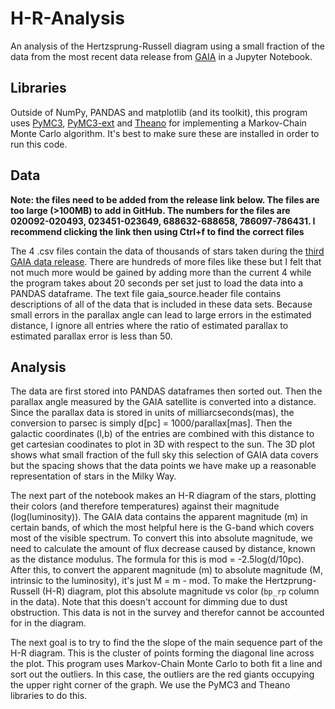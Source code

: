 # H-R-Analysis
An analysis of the Hertzsprung-Russell diagram using a small fraction of the data from the most recent data release from [GAIA](https://gea.esac.esa.int/archive/) in a Jupyter Notebook.

## Libraries
Outside of NumPy, PANDAS and matplotlib (and its toolkit), this program uses [PyMC3](https://pypi.org/project/pymc3/), [PyMC3-ext](https://pypi.org/project/pymc3-ext/) and [Theano](https://pypi.org/project/Theano/) for implementing a Markov-Chain Monte Carlo algorithm. It's best to make sure these are installed in order to run this code.

## Data
**Note: the files need to be added from the release link below. The files are too large (>100MB) to add in GitHub. The numbers for the files are 020092-020493, 023451-023649, 688632-688658, 786097-786431. I recommend clicking the link then using Ctrl+f to find the correct files**

The 4 .csv files contain the data of thousands of stars taken during the [third GAIA data release](https://cdn.gea.esac.esa.int/Gaia/gedr3/gaia_source/). There are hundreds of more files like these but I felt that not much more would be gained by adding more than the current 4 while the program takes about 20 seconds per set just to load the data into a PANDAS dataframe. The text file gaia_source.header file contains descriptions of all of the data that is included in these data sets. Because small errors in the parallax angle can lead to large errors in the estimated distance, I ignore all entries where the ratio of estimated parallax to estimated parallax error is less than 50.

## Analysis
The data are first stored into PANDAS dataframes then sorted out. Then the parallax angle measured by the GAIA satellite is converted into a distance. Since the parallax data is stored in units of milliarcseconds(mas), the conversion to parsec is simply d[pc] = 1000/parallax[mas]. Then the galactic coordinates (l,b) of the entries are combined with this distance to get cartesian coodinates to plot in 3D with respect to the sun. The 3D plot shows what small fraction of the full sky this selection of GAIA data covers but the spacing shows that the data points we have make up a reasonable representation of stars in the Milky Way.

The next part of the notebook makes an H-R diagram of the stars, plotting their colors (and therefore temperatures) against their magnitude (log(luminosity)). The GAIA data contains the apparent magnitude (m) in certain bands, of which the most helpful here is the G-band which covers most of the visible spectrum. To convert this into absolute magnitude, we need to calculate the amount of flux decrease caused by distance, known as the distance modulus. The formula for this is mod = -2.5log(d/10pc). After this, to convert the apparent magnitude (m) to absolute magnitude (M, intrinsic to the luminosity), it's just M = m - mod. To make the Hertzprung-Russell (H-R) diagram, plot this absolute magnitude vs color (````bp_rp```` column in the data). Note that this doesn't account for dimming due to dust obstruction. This data is not in the survey and therefor cannot be accounted for in the diagram.

The next goal is to try to find the the slope of the main sequence part of the H-R diagram. This is the cluster of points forming the diagonal line across the plot. This program uses Markov-Chain Monte Carlo to both fit a line and sort out the outliers. In this case, the outliers are the red giants occupying the upper right corner of the graph. We use the PyMC3 and Theano libraries to do this. 
